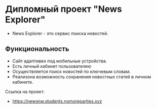 # Дипломный проект "News Explorer" 

 - News Explorer - это сервис поиска новостей.


## Функциональность

- Сайт адаптивен под мобильные устройства.
- Есть личный кабинет пользователяю
- Осуществляется поиск новостей по ключевым словам.
- Реализона возможность сохранения новостных статей в личном кабинете.


Ссылка на проект:

- https://newsnw.students.nomoreparties.xyz

